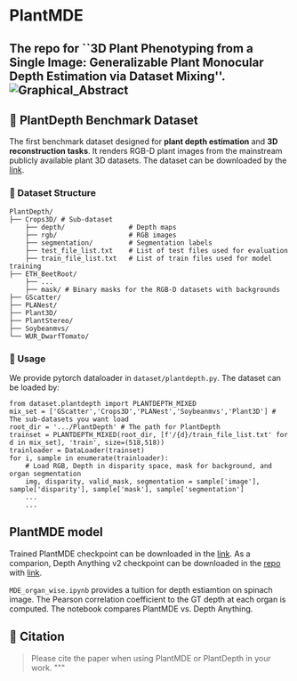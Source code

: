 # PlantMDE
The repo for ``3D Plant Phenotyping from a Single Image: Generalizable Plant Monocular Depth Estimation via Dataset Mixing''.
![Graphical_Abstract](assets/Graphical_Abstract.png)
---

## 🌱 PlantDepth Benchmark Dataset 
The first benchmark dataset designed for **plant depth estimation** and **3D reconstruction tasks**. It renders RGB-D plant images from the mainstream publicly available plant 3D datasets. The dataset can be downloaded by the [link](https://drive.google.com/file/d/1XbDwjUn16dVl7F6uGNvpgtFU-uLm1jeb/view?usp=drive_link).


### 📂 Dataset Structure
```
PlantDepth/
├── Crops3D/ # Sub-dataset
    ├── depth/                # Depth maps 
    ├── rgb/                  # RGB images 
    ├── segmentation/         # Segmentation labels 
    ├── test_file_list.txt    # List of test files used for evaluation
    ├── train_file_list.txt   # List of train files used for model training
├── ETH_BeetRoot/
    ├── ...
    ├── mask/ # Binary masks for the RGB-D datasets with backgrounds
├── GScatter/
├── PLANest/
├── Plant3D/
├── PlantStereo/
├── Soybeanmvs/
└── WUR_DwarfTomato/
```
### 🔗 Usage
We provide pytorch dataloader in `dataset/plantdepth.py`.
The dataset can be loaded by:
```
from dataset.plantdepth import PLANTDEPTH_MIXED
mix_set = ['GScatter','Crops3D','PLANest','Soybeanmvs','Plant3D'] # The sub-datasets you want load
root_dir = '.../PlantDepth' # The path for PlantDepth
trainset = PLANTDEPTH_MIXED(root_dir, [f'/{d}/train_file_list.txt' for d in mix_set], 'train', size=(518,518))
trainloader = DataLoader(trainset)
for i, sample in enumerate(trainloader):
    # Load RGB, Depth in disparity space, mask for background, and organ segmentation
    img, disparity, valid_mask, segmentation = sample['image'], sample['disparity'], sample['mask'], sample['segmentation']
    ...
    ...
```
## PlantMDE model
Trained PlantMDE checkpoint can be downloaded in the [link](https://drive.google.com/file/d/1DL8ER3Tl2bZzm0CNcrFrrOoiIn_tTnuh/view?usp=drive_link).
As a comparion, Depth Anything v2 checkpoint can be downloaded in the [repo](https://github.com/DepthAnything/Depth-Anything-V2) with [link](https://huggingface.co/depth-anything/Depth-Anything-V2-Small/resolve/main/depth_anything_v2_vits.pth?download=true).

`MDE_organ_wise.ipynb` provides a tuition for depth estiamtion on spinach image. The Pearson correlation coefficient to the GT depth at each organ is computed. The notebook compares PlantMDE vs. Depth Anything. 
## 📢 Citation
> Please cite the paper when using PlantMDE or PlantDepth in your work.
"""
